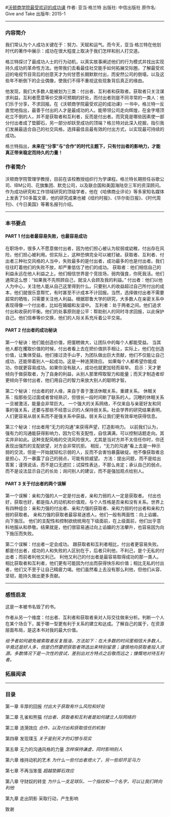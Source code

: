 #[沃顿商学院最受欢迎的成功课](https://book.douban.com/subject/26309534/)
作者:  亚当·格兰特
出版社: 中信出版社
原作名: Give and Take
出版年: 2015-1
***
### 内容简介 
我们常认为个人成功关键在于：努力、天赋和运气。而今天，亚当·格兰特在他划时代的著作中展示：成功在很大程度上取决于我们怎样和别人打交道。

格兰特探讨了最成功人士的行为动机，以真实故事阐述他们的行为模式并找出实现持久成功的革命性方法。他带我们去看最佳社交能手如何拓展交际圈，了解最受欢迎的电视节目背后的创意天才为何甘愿长期默默付出，而安然公司的倒塌，以及这些年不断倒下的企业偶像，使我们不得不重视这些现象背后真正的缘由。

他发现，我们大多数人能被划为三类：付出者、互利者和获取者。获取者只关注谋求利益，互利者愿意等价交换可预期的好处，而付出者则是不同寻常的一类人：他们乐于分享，不求回报。在《沃顿商学院最受欢迎的成功课》一书中，格兰特一反直觉地指出，最善于付出的人才是最成功的人。能带领公司走向辉煌，在金字塔顶屹立不倒的人，并不是获取者和互利者，反而是付出者。而究竟是哪些因素使一部分付出者成了垫脚石，另一部分却跃至成功的顶端？格兰特对此深入挖掘，指引我们发展最适合自己的社交风格，选择最佳且最有效的付出方式，以实现最可持续的成功。

格兰特指出，**未来在“分享”与“合作”的时代主题下，只有付出者的影响力，才能真正带来稳定而持久的力量！**

### 作者简介 
沃顿商学院管理学教授，目前在该校教授组织行为学课程。格兰特长期担任谷歌公司、IBM公司、花旗集团、默克公司，以及联合国和美国海陆空三军的资深顾问。作为成功研究和工作领域研究的顶级学者，他在《哈佛商业评论》等多家知名媒体上发表了50多篇文章，他的研究成果也被《纽约时报》、《华尔街日报》、《时代周刊》、《今日美国》等著名报刊介绍。

***
### 本书要点


#### PART 1 付出者最容易失败，也最容易成功
在职场中，很多人不愿意做付出者，因为他们担心被认为软弱或幼稚，付出存在风险，他们担心被利用。但实际上，这种恐惧完全可以被打破。获取者、互利者、付出者三种社交风格的人当中，失败最多的是付出者，成功最多的也是付出者。我们往往盯着他们的失败不放，却严重低估了他们的成功。
获取者：他们相信自己的利益永远在他人利益之上。他们相信世界是个竞技场，弱肉强食，你死我活。他们通常这么想：“如果我不先照顾自己，就没人会顾及我的利益。”
付出者：他们以他人为中心，关注他人能从自己这里得到什么。只要别人的收益超过自己所付出的成本，他们就很乐意帮忙，有时甚至不计成本不计回报。当然，选择做付出者不需要超常的牺牲，只需要关注他人利益。根据耶鲁大学的研究，大多数人在亲密关系中表现得像一个付出者，比如在婚姻和友谊中。
互利者：处于两者之间。他们追求付出和收获的平衡。他们的处事原则是公平：帮助别人的同时寻求回报，以此保护自己。他们信奉等价交换，他们的人际关系充斥着公平交易。

#### PART 2 付出者的成功秘诀
第一个秘诀：他们能创造价值，把蛋糕做大，让团队中的每个人都能受益。
当其他人都在攫取价值的时候，付出者看上去在把价值拱手相让，实际上，他们在创造价值，让集体受益。他们接过烫手山芋，为团队做出巨大贡献，他们不仅能让自己成功，还能带着别人一起成功。这是一种涟漪效应。
如果每个人都希望你能成功，你就更容易成功。如果你没有敌人，成功也就更加轻而易举。
启示：天才更倾向于做获取者，为了自身的利益，从别人那里榨取智力和能量；而天才制造者却更倾向于做付出者，他们用自己的智力来放大别人的聪明才智。

第二个秘诀：付出者的好人缘，来自于善于激活休眠关系，重建关系。
休眠关系：指那些见过面或者曾经熟识，但很长一段时间断了联系的人。沉睡的休眠关系一旦被激活，能量会非常巨大。
一个强大的关系网络，不仅来自与亲密好友和同事的强关系，还要与那些不经意认识的人保持弱关系。社会学界的研究结果表明，人们更容易从弱关系而不是强关系中获益。弱关系让我们更有效率地获得信息。

第三个秘诀：付出者用“无力的沟通”来获得声望，打造影响力。
以前我们认为，强有力的沟通能获得影响力，因为它有支配性，自信满满，可以控制话题走向。其实并非如此。这种支配风格的交流风险很大。尤其是当对方并不太信任你时，你还表现出强烈的支配欲望，对方会非常抗拒。
相反，“无力的沟通”看上去是一种示弱的交流，但是一开始就轻松示弱的人，反而不会害怕暴露破绽。他不像获取者总是担心，万一暴露了自己的弱点，可能有损威望。
方法：提出问题，而不是给出答案；谨慎说话，而不是口无遮拦；试探性表达，不那么肯定；承认自己的弱点，而不是设法显示自己的长处；询问别人的建议，而不是强加观点给别人。

#### PART 3 关于付出者的两个误解
第一个误解：亲和力强的人一定是付出者，亲和力弱的人一定是获取者。
付出也好，获取也好，都是指人的动机和价值观，与个人性格是否亲和没有关系。世界上有四种组合：亲和力强的付出者、亲和力强的获取者、亲和力弱的付出者和亲和力弱的获取者。
亲和力强的获取者最容易迷惑人。他们一般有两面性：向上谄媚，向下施压。
他们的支配性和控制欲统统用在下级面前，在上级面前，他们出乎意料地服从和恭敬。结果就是，他们很容易通过向上谄媚的方法攀升，也容易因为向下施压而失败。

第二个误解：付出者一定会成功。
跟获取者和互利者相比，付出者更容易失败。
都是付出者，成功的人和失败的人区别在于，后者只利他，不利己，是个无私的付出者；而前者利他又利己。
利他又利己的付出者是最容易取得成功的那一类人。相比获取者和互利者，他们更有可能因为付出而获得快乐和价值；相比无私的付出者，他们又不至于让自己精疲力竭。他们虽然看上去没有那么利他，但他们从容、坚韧，能持久做出更多贡献。

***
### 感悟启发
这是一本被书名毁了的书。

作者从另一个维度：付出者、互利者和获取者来对人际交往做来分析。判断一个人在某个场合下，属于哪一型更有利于关系的建立和达成。了解自己的属于，在资源层面布局，是这本书对我的最大价值。

*给予者如何避免被索取者反复揩油，方法如下：在大多数的时间里相信大多数人，毕竟还是好人多，但是仍然要把获取者筛选出来特别留意；谨慎地向获取者投入资源。多数情况下是一次性的尝试，差别出对方特点之后敬而远之；慷慨地对待互利者。*

### 拓展阅读

***
### 目录
第一章 丰厚的回报
*付出大于获取有什么风险和好处*

第二章 孔雀和熊猫
*付出者、获取者和互利者是如何建立人际网络的*

第三章 涟漪效应
*合作，以及付出和获取信任的机制*

第四章 发现璞玉
*关于鉴别天才的幻想与现实*

第五章 无力的沟通风格的力量
*怎样保持谦虚，同时影响别人*

第六章 维持动机的艺术
*为什么一些付出者熄火了，另一些却开足马力*

第七章 不再当笨蛋
*超越垫脚石效应*

第八章 守财奴的转变
*为什么一支足球队、一个指纹和一个名字，可以让我们转向利他*

第九章 走出阴影 采取行动，产生影响

致谢